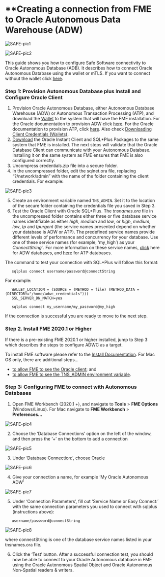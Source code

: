 # **Creating a connection from FME to Oracle Autonomous Data Warehouse (ADW)



![SAFE-pic1](/Users/kirkgustafson/Documents/GitHub/adb-connectors-1/SAFE-Software-FME/images/SAFE-pic1.png)



![SAFE-pic2](/Users/kirkgustafson/Documents/GitHub/adb-connectors-1/SAFE-Software-FME/images/SAFE-pic2.png)



This guide shows you how to configure Safe Software connectivity to Oracle Autonomous Database (ADB). It describes how to connect Oracle Autonomous Database using the wallet or mTLS.  If you want to connect without the wallet click [here](https://oracle-samples.github.io/adb-connectors/common/tls-no-wallet/workshops/freetier/).

### **Step 1: Provision Autonomous Database plus Install and Configure Oracle Client**

1. Provision Oracle Autonomous Database, either Autonomous Database Warehouse (ADW) or Autonomous Transaction Processing (ATP), and download the [Wallet](../common/wallet/wallet.md) to the system that will have the FME installation. For the Oracle documentation to provision ADW click [here](https://docs.oracle.com/en/cloud/paas/autonomous-database/index.html). For the Oracle documentation to provision ATP, click [here](https://docs.oracle.com/en/cloud/paas/atp-cloud/create.html). Also check [Downloading Client Credentials (Wallets)](https://docs.oracle.com/en/cloud/paas/autonomous-database/adbsa/connect-download-wallet.html#GUID-B06202D2-0597-41AA-9481-3B174F75D4B1).
2. [Download](../common/instant-client/instant-client-windows-64.md) the Oracle Instant Client and SQL*Plus Packages to the same system that FME is installed. The next steps will validate that the Oracle Database Client can communicate with your Autonomous Database. Installing it on the same system as FME ensures that FME is also configured correctly.
3. Uncompress credentials.zip file into a secure folder.
4. In the uncompressed folder, edit the sqlnet.ora file, replacing “?/network/admin” with the name of the folder containing the client credentials. For example:

![SAFE-pic3](/Users/kirkgustafson/Documents/GitHub/adb-connectors-1/SAFE-Software-FME/images/SAFE-pic3.png)

5. Create an environment variable named `TNS_ADMIN`. Set it to the location of the secure folder containing the credentials file you saved in Step 3.
6. Test the Oracle Client with Oracle SQL*Plus. The *tnsnames.ora* file in the uncompressed folder contains either three or five database service names identifiable as either *high*, *medium* and *low*, or *high*, *medium*, *low*, *tp* and *tpurgent* (the service names presented depend on whether your database is ADW or ATP). The predefined service names provide different levels of performance and concurrency for your database. Use one of these service names (for example, ‘my_high’) as your *ConnectString*`. For more information on these service names, [click](https://docs.oracle.com/en/cloud/paas/autonomous-database/adbsa/index.html#GUID-9747539B-FD46-44F1-8FF8-F5AC650F15BE) here for ADW databases, and [here](https://docs.oracle.com/en/cloud/paas/autonomous-database/adbsa/index.html#GUID-9747539B-FD46-44F1-8FF8-F5AC650F15BE) for ATP databases.



The command to test your connection with SQL*Plus will follow this format:

```
   sqlplus connect username/password@connectString
```

For example:

```
   WALLET_LOCATION = (SOURCE = (METHOD = file) (METHOD_DATA =
(DIRECTORY="/home/adwc_credentials")))
   SSL_SERVER_DN_MATCH=yes
```



```
   sqlplus connect my_username/my_password@my_high
```

If the connection is successful you are ready to move to the next step.

### **Step 2. Install FME 2020.1 or Higher**

If there is a pre-existing FME 2020.1 or higher installed, jump to Step 3 which describes the steps to configure ADWC as a target.

To install FME software please refer to the [Install Documentation](https://www.safe.com/support/downloads/). For Mac OS only, there are additional steps...

-  [to allow FME to see the Oracle client](https://knowledge.safe.com/articles/110820/mac-os-catalina-fme-2020-and-oracle-client.html); and
- [to allow FME to see the TNS_ADMIN environment variable](https://community.safe.com/s/article/fme-macos-and-the-oracle-client-a-tip-for-setting).



### Step 3: Configuring FME to connect with Autonomous Databases

1. Open FME Workbench (2020.1 +), and navigate to **Tools** > **FME Options** (Windows/Linux). For Mac navigate to **FME Workbench** > **Preferences...**

![SAFE-pic4](/Users/kirkgustafson/Documents/GitHub/adb-connectors-1/SAFE-Software-FME/images/SAFE-pic4.png)

2. Choose the ‘Database Connections’ option on the left of the window, and then press the ‘+’ on the bottom to add a connection

![SAFE-pic5](/Users/kirkgustafson/Documents/GitHub/adb-connectors-1/SAFE-Software-FME/images/SAFE-pic5.png)



3. Under ‘Database Connection:’, choose Oracle

![SAFE-pic6](/Users/kirkgustafson/Documents/GitHub/adb-connectors-1/SAFE-Software-FME/images/SAFE-pic6.png)

4. Give your connection a name, for example ‘My Oracle Autonomous ADW’

![SAFE-pic7](/Users/kirkgustafson/Documents/GitHub/adb-connectors-1/SAFE-Software-FME/images/SAFE-pic7.png)



5. Under ‘Connection Parameters’, fill out ‘Service Name or Easy Connect:’ with the same connection parameters you used to connect with sqlplus (instructions above):

```
   username/password@connectString
```

![SAFE-pic8](/Users/kirkgustafson/Documents/GitHub/adb-connectors-1/SAFE-Software-FME/images/SAFE-pic8.png)

where connectString is one of the database service names listed in your tnsnames.ora file.

6. Click the ‘Test’ button. After a successful connection test, you should now be able to connect to your Oracle Autonomous database in FME using the Oracle Autonomous Spatial Object and Oracle Autonomous Non-Spatial readers & writers.